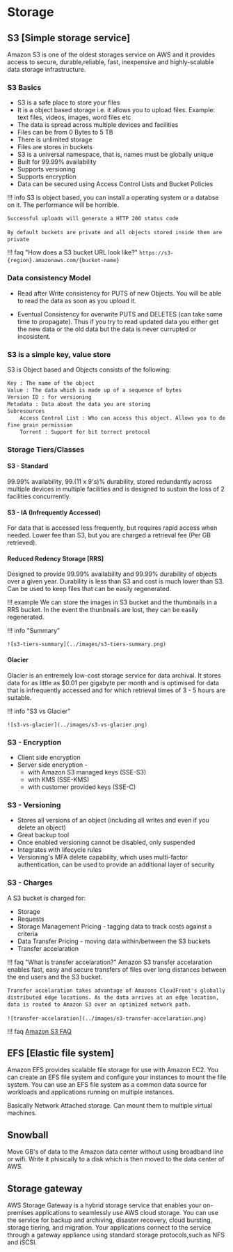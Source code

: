 # Storage

## S3 [Simple storage service]

Amazon S3 is one of the oldest storages service on AWS and it provides access to secure, durable,reliable, fast, inexpensive and highly-scalable data storage infrastructure.

### S3 Basics

* S3 is a safe place to store your files
* It is a object based storage i.e. it allows you to upload files. Example: text files, videos, images, word files etc
* The data is spread across multiple devices and facilities
* Files can be from 0 Bytes to 5 TB
* There is unlimited storage
* Files are stores in buckets
* S3 is a universal namespace, that is, names must be globally unique
* Built for 99.99% availability
* Supports versioning
* Supports encryption
* Data can be secured using Access Control Lists and Bucket Policies

!!! info
    S3 is object based, you can install a operating system or a databse on it. The performance will be horrible.

    Successful uploads will generate a HTTP 200 status code

    By default buckets are private and all objects stored inside them are private

!!! faq "How does a S3 bucket URL look like?"
    ```https://s3-{region}.amazonaws.com/{bucket-name}```

### Data consistency Model

* Read after Write consistency for PUTS of new Objects. You will be able to read the data as soon as you upload it.

* Eventual Consistency for overwrite PUTS and DELETES (can take some time to propagate). Thus if you try to read updated data you either get the new data or the old data but the data is never currupted or incosistent.

### S3 is a simple key, value store

S3 is Object based and Objects consists of the following:

```properties
Key : The name of the object
Value : The data which is made up of a sequence of bytes
Version ID : for versioning
Metadata : Data about the data you are storing
Subresources
    Access Control List : Who can access this object. Allows you to do fine grain permission
    Torrent : Support for bit torrect protocol
```

### Storage Tiers/Classes

#### S3 - Standard

99.99% availability, 99.(11 x 9's)% durability, stored redundantly across multiple devices in multiple facilities and is designed to sustain the loss of 2 facilities concurrently.

#### S3 - IA (Infrequently Accessed)

For data that is accessed less frequently, but requires rapid access when needed. Lower fee than S3, but you are charged a retrieval fee (Per GB retrieved).

#### Reduced Redency Storage [RRS]

Designed to provide 99.99% availability and 99.99% durability of objects over a given year. Durability is less than S3 and cost is much lower than S3. Can be used to keep files that can be easily regenerated.

!!! example
    We can store the images in S3 bucket and the thumbnails in a RRS bucket. In the event the thunbnails are lost, they can be easily regenerated.

!!! info "Summary"

    ![s3-tiers-summary](../images/s3-tiers-summary.png)

#### Glacier

Glacier is an entremely low-cost storage service for data archival. It stores data for as little as $0.01 per gigabyte per month and is optimised for data that is infrequently accessed and for which retrieval times of 3 - 5 hours are suitable.

!!! info "S3 vs Glacier"

    ![s3-vs-glacier](../images/s3-vs-glacier.png)

### S3 - Encryption

* Client side encryption
* Server side encryption -
    * with Amazon S3 managed keys (SSE-S3)
    * with KMS (SSE-KMS)
    * with customer provided keys (SSE-C)

### S3 - Versioning

* Stores all versions of an object (including all writes and even if you delete an object)
* Great backup tool
* Once enabled versioning cannot be disabled, only suspended
* Integrates with lifecycle rules
* Versioning's MFA delete capability, which uses multi-factor authentication, can be used to provide an additional layer of security

### S3 - Charges

A S3 bucket is charged for:

* Storage
* Requests
* Storage Management Pricing - tagging data to track costs against a criteria
* Data Transfer Pricing - moving data within/between the S3 buckets
* Transfer accelaration

!!! faq "What is transfer accelaration?"
    Amazon S3 transfer accelaration enables fast, easy and secure transfers of files over long distances between the end users and the S3 bucket.

    Transfer accelaration takes advantage of Amazons CloudFront's globally distributed edge locations. As the data arrives at an edge location, data is routed to Amazon S3 over an optimized network path.

    ![transfer-accelaration](../images/s3-transfer-accelaration.png)

!!! faq
    [Amazon S3 FAQ](https://aws.amazon.com/s3/faqs/)

## EFS [Elastic file system]

Amazon EFS provides scalable file storage for use with Amazon EC2. You can create an EFS file system and configure your instances to mount the file system. You can use an EFS file system as a common data source for workloads and applications running on multiple instances.

Basically Network Attached storage. Can mount them to multiple virtual machines.

## Snowball

Move GB's of data to the Amazon data center without using broadband line or wifi. Write it phisically to a disk which is then moved to the data center of AWS.

## Storage gateway

AWS Storage Gateway is a hybrid storage service that enables your on-premises applications to seamlessly use AWS cloud storage. You can use the service for backup and archiving, disaster recovery, cloud bursting, storage tiering, and migration. Your applications connect to the service through a gateway appliance using standard storage protocols,such as NFS and iSCSI.